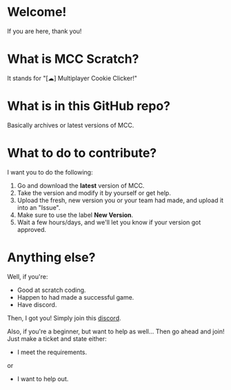 # Welcome!
If you are here, thank you!
# What is MCC Scratch?
It stands for "[☁] Multiplayer Cookie Clicker!"
# What is in this GitHub repo?
Basically archives or latest versions of MCC.
# What to do to contribute?
I want you to do the following:
1. Go and download the **latest** version of MCC.
2. Take the version and modify it by yourself or get help.
3. Upload the fresh, new version you or your team had made, and upload it into an "Issue".
4. Make sure to use the label **New Version**.
5. Wait a few hours/days, and we'll let you know if your version got approved.
# Anything else?
Well, if you're:
- Good at scratch coding.
- Happen to had made a successful game.
- Have discord.

Then, I got you!
Simply join this [discord](https://discord.gg/jaJ2dBhKb2).

Also, if you're a beginner, but want to help as well...
Then go ahead and join! Just make a ticket and state either:
- I meet the requirements.
  
or
- I want to help out.
